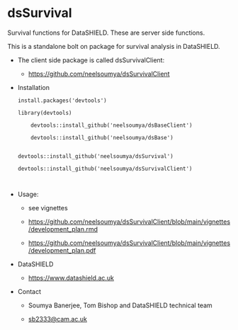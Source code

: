 # dsSurvival

Survival functions for DataSHIELD. These are server side functions.

This is a standalone bolt on package for survival analysis in DataSHIELD.

* The client side package is called dsSurvivalClient:

    * https://github.com/neelsoumya/dsSurvivalClient

* Installation

    ```
   install.packages('devtools')
	
	library(devtools)
	
        devtools::install_github('neelsoumya/dsBaseClient')
	
        devtools::install_github('neelsoumya/dsBase')
	
	
	devtools::install_github('neelsoumya/dsSurvival')
   
	devtools::install_github('neelsoumya/dsSurvivalClient')
		
	 
    
    ```


* Usage:

    * see vignettes

    * https://github.com/neelsoumya/dsSurvivalClient/blob/main/vignettes/development_plan.rmd

    * https://github.com/neelsoumya/dsSurvivalClient/blob/main/vignettes/development_plan.pdf 

* DataSHIELD 

    * https://www.datashield.ac.uk

* Contact

    * Soumya Banerjee, Tom Bishop and DataSHIELD technical team

    * sb2333@cam.ac.uk


    




